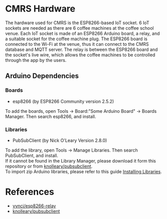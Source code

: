 # CMRS Hardware
The hardware used for CMRS is the ESP8266-based IoT socket. 6 IoT sockets are needed as there are 6 coffee machines at the coffee school venue. Each IoT socket is made of an ESP8266 Arduino board, a relay, and a suitable socket for the coffee machine plug. The ESP8266 board is connected to the Wi-Fi at the venue, thus it can connect to the CMRS database and MQTT server. The relay is between the ESP8266 board and the socket's live wire, which allows the coffee machines to be controlled through the app by the users.

## Arduino Dependencies
### Boards
- esp8266 (by ESP8266 Community version 2.5.2)   
 
To add the boards, open Tools -> Board:"Some Arduino Board" -> Boards Manager. Then search esp8266, and install.

### Libraries
- PubSubClient (by Nick O'Leary Version 2.8.0)

To add the library, open Tools -> Manage Libraries. Then search PubSubClient, and install.   
If it cannot be found in the Library Manager, please download it form this repository or from [knolleary/pubsubclient](https://github.com/knolleary/pubsubclient).   
To import zip Arduino libraries, please refer to this guide [Installing Libraries](https://docs.arduino.cc/software/ide-v1/tutorials/installing-libraries).

# References
- [vynci/esp8266-relay](https://github.com/vynci/esp8266-relay)
- [knolleary/pubsubclient](https://github.com/knolleary/pubsubclient)
